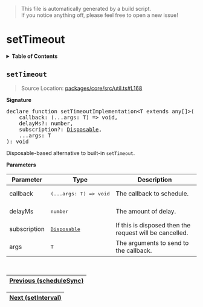 > This file is automatically generated by a build script.<br>If you notice anything off, please feel free to open a new issue!

# setTimeout

<details><summary><b>Table of Contents</b></summary><br>

1. [<code>setTimeout</code>](#setTimeout)</details>

## <a name="setTimeout"></a><code>setTimeout</code>

> Source Location: [packages\/core\/src\/util.ts#L168](..\/..\/packages\/core\/src\/util.ts#L168)

<b>Signature</b>

<pre>declare function setTimeoutImplementation&lt;T extends any[]&gt;(<br>    callback: (...args: T) =&gt; void,<br>    delayMs?: number,<br>    subscription?: <a href="../01-api-disposable/00-Disposable.md#Disposable-Interface">Disposable</a>,<br>    ...args: T<br>): void</pre>

Disposable-based alternative to built-in <code>setTimeout</code>.

<b>Parameters</b>

| Parameter | Type | Description |
| --- | --- | --- |
| callback | <pre lang="ts">(...args: T) =&gt; void</pre> | The callback to schedule. |
| delayMs | <pre lang="ts">number</pre> | The amount of delay. |
| subscription | <pre>[Disposable](../01-api-disposable/00-Disposable.md#Disposable-Interface)</pre> | If this is disposed then the request will be cancelled. |
| args | <pre lang="ts">T</pre> | The arguments to send to the callback. |
<br>

| [Previous \(scheduleSync\)](..\/06-api-schedule-functions\/09-scheduleSync.md#readme) |
| --- |

<div align="right">

| [Next \(setInterval\)](01-setInterval.md#readme) |
| --- |
</div>
